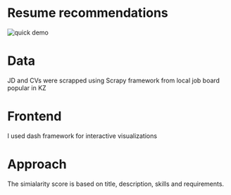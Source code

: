 # Resume recommendations

![quick demo]('demo.gif')

# Data
JD and CVs were scrapped using Scrapy framework from local job board popular in KZ


# Frontend

I used dash framework for interactive visualizations

# Approach

The simialarity score is based on title, description, skills and requirements.

